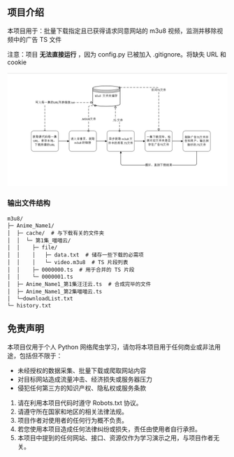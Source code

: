 ## 项目介绍

本项目用于：批量下载指定且已获得请求同意网站的 m3u8 视频，监测并移除视频中的广告 TS 文件

注意：项目 **无法直接运行** ，因为 config.py 已被加入 .gitignore。将缺失 URL 和 cookie

<img src="./introduce.jpg" alt="项目描述" />

### 输出文件结构
```text
m3u8/
├─ Anime_Name1/
│  ├─ cache/  # 与下载有关的文件夹
│  │  └─ 第1集_喵喵云/
│  │    ├─ file/ 
│  │    │   ├─ data.txt  # 储存一些下载的必需项
│  │    │   └─ video.m3u8  # TS 片段列表
│  │    ├─ 0000000.ts  # 用于合并的 TS 片段
│  │    └─ 0000001.ts 
│  ├─ Anime_Name1_第1集汪汪云.ts  # 合成完毕的文件
│  ├─ Anime_Name1_第2集喵喵云.ts
│  └─downloadList.txt
└─ history.txt
```

## 免责声明

本项目仅用于个人 Python 网络爬虫学习，请勿将本项目用于任何商业或非法用途，包括但不限于：
- 未经授权的数据采集、批量下载或爬取网站内容
- 对目标网站造成流量冲击、经济损失或服务器压力
- 侵犯任何第三方的知识产权、隐私权或服务条款

1. 请在利用本项目代码时遵守 Robots.txt 协议。
2. 请遵守所在国家和地区的相关法律法规。
3. 项目作者对使用者的任何行为概不负责。
4. 若您使用本项目造成任何法律纠纷或损失，责任由使用者自行承担。
5. 本项目中提到的任何网站、接口、资源仅作为学习演示之用，与项目作者无关。

